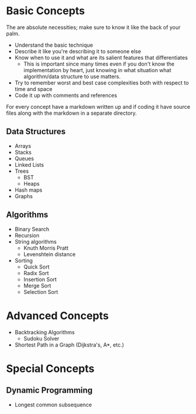 # Basic Concepts

The are absolute necessities; make sure to know it like the back of your palm.

- Understand the basic technique
- Describe it like you're describing it to someone else
- Know when to use it and what are its salient features that differentiates
  - This is important since many times even if you don't know the implementation by heart, just knowing in what situation what algorithm/data structure to use matters.
- Try to remember worst and best case complexities both with respect to time and space
- Code it up with comments and references

For every concept have a markdown written up and if coding it have source files along with the markdown in a separate directory. 

## Data Structures

- Arrays
- Stacks
- Queues
- Linked Lists
- Trees
  - BST
  - Heaps
- Hash maps
- Graphs

## Algorithms

- Binary Search
- Recursion
- String algorithms
  - Knuth Morris Pratt
  - Levenshtein distance
- Sorting
  - Quick Sort
  - Radix Sort
  - Insertion Sort
  - Merge Sort
  - Selection Sort

# Advanced Concepts

- Backtracking Algorithms
  - Sudoku Solver
- Shortest Path in a Graph (Dijkstra's, A*, etc.)

# Special Concepts

## Dynamic Programming

- Longest common subsequence